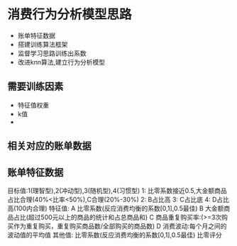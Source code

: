 # 消费行为分析模型思路
* 账单特征数据
* 搭建训练算法框架
* 监督学习思路训练出系数
* 改进knn算法,建立行为分析模型
## 需要训练因素
* 特征值权重
* k值
* 
## 相关对应的账单数据
## 账单特征数据
目标值:1(理智型),2(冲动型),3(随机型),4(习惯型)
1: 比零系数接近0.5,大金额商品占比合理(40%<比率<50%),C合理(20%-30%)
2: B占比高
3: C占比底
4: D占比高(100内合理)
特征值:
A 比零系数(反应消费均衡的系数[0,1],0.5最佳)
B 大金额商品占比(超过500元以上的商品的统计和占总商品和)
C 商品重复购买率:(>=3次购买作为重复购买，重复购买商品数/全部购买的商品数)
D 消费波动:每个月之间的波动值的平均值
其他值:
比零系数(反应消费均衡的系数[0,1],0.5最佳)
比零评分